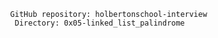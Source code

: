               GitHub repository: holbertonschool-interview
               Directory: 0x05-linked_list_palindrome
